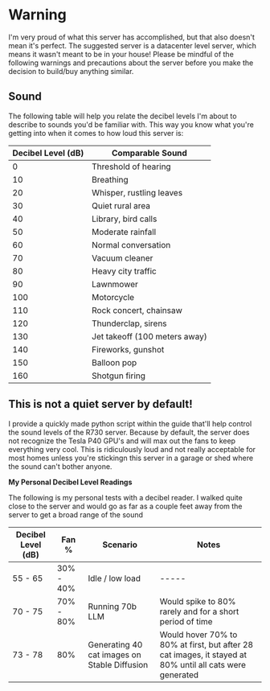 # Warning
I'm very proud of what this server has accomplished, but that also doesn't mean it's perfect. The suggested server is a datacenter level server, which means it wasn't meant to be in your house! Please be mindful of the following warnings and precautions about the server before you make the decision to build/buy anything similar.

## Sound
The following table will help you relate the decibel levels I'm about to describe to sounds you'd be familiar with. This way you know what you're getting into when it comes to how loud this server is:

| Decibel Level (dB) | Comparable Sound                |
|--------------------|---------------------------------|
| 0                  | Threshold of hearing            |
| 10                 | Breathing                       |
| 20                 | Whisper, rustling leaves        |
| 30                 | Quiet rural area                |
| 40                 | Library, bird calls             |
| 50                 | Moderate rainfall               |
| 60                 | Normal conversation             |
| 70                 | Vacuum cleaner                  |
| 80                 | Heavy city traffic              |
| 90                 | Lawnmower                       |
| 100                | Motorcycle                      |
| 110                | Rock concert, chainsaw          |
| 120                | Thunderclap, sirens             |
| 130                | Jet takeoff (100 meters away)   |
| 140                | Fireworks, gunshot              |
| 150                | Balloon pop                     |
| 160                | Shotgun firing                  |

## This is not a quiet server by default!
I provide a quickly made python script within the guide that'll help control the sound levels of the R730 server. Because by default, the server does not recognize the Tesla P40 GPU's and will max out the fans to keep everything very cool. This is ridiculously loud and not really acceptable for most homes unless you're stickingn this server in a garage or shed where the sound can't bother anyone.

**My Personal Decibel Level Readings**

The following is my personal tests with a decibel reader. I walked quite close to the server and would go as far as a couple feet away from the server to get a broad range of the sound

| Decibel Level (dB) | Fan %     | Scenario            | Notes |
|--------------------|-----------|---------------------|-------|
| 55 - 65            | 30% - 40% | Idle / low load     | ----- |
| 70 - 75            | 70% - 80% | Running 70b LLM     | Would spike to 80% rarely and for a short period of time |
| 73 - 78            | 80%       | Generating 40 cat images on Stable Diffusion     | Would hover 70% to 80% at first, but after 28 cat images, it stayed at 80% until all cats were generated  |
